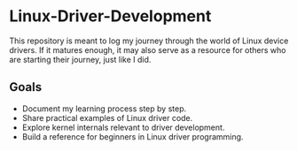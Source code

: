 # Linux-Driver-Development

This repository is meant to log my journey through the world of Linux device drivers. 
If it matures enough, it may also serve as a resource for others who are starting their journey, just like I did. 

## Goals
- Document my learning process step by step.
- Share practical examples of Linux driver code.
- Explore kernel internals relevant to driver development.
- Build a reference for beginners in Linux driver programming.
